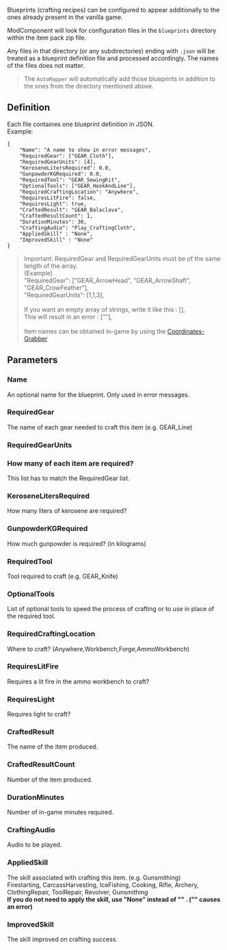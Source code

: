 Blueprints (crafting recipes) can be configured to appear additionally to the ones already present in the vanilla game.

ModComponent will look for configuration files in the `blueprints` directory within the item pack zip file.

Any files in that directory (or any subdirectories) ending with `.json` will be treated as a blueprint definition file and processed accordingly. The names of the files does not matter.

> The `AutoMapper` will automatically add those blueprints in addition to the ones from the directory mentioned above.

## Definition

Each file containes one blueprint definition in JSON.  
Example:  
```
{
    "Name": "A name to show in error messages",
    "RequiredGear": ["GEAR_Cloth"],
    "RequiredGearUnits": [4],
    "KeroseneLitersRequired": 0.0,
    "GunpowderKGRequired": 0.0,
    "RequiredTool": "GEAR_SewingKit",
    "OptionalTools": ["GEAR_HookAndLine"],
    "RequiredCraftingLocation": "Anywhere",
    "RequiresLitFire": false,
    "RequiresLight": true,
    "CraftedResult": "GEAR_Balaclava",
    "CraftedResultCount": 1,
    "DurationMinutes": 30,
    "CraftingAudio": "Play_CraftingCloth",
    "AppliedSkill" : "None",
    "ImprovedSkill" : "None"
}
```

> Important: 
> RequiredGear and RequiredGearUnits must be of the same length of the array. <br>
> (Example) <br>
> "RequiredGear": ["GEAR_ArrowHead", "GEAR_ArrowShaft", "GEAR_CrowFeather"], <br>
> "RequiredGearUnits": [1,1,3], <br>
>  <br>
> If you want an empty array of strings, write it like this : [], <br>
> This will result in an error : [""], <br>
>  <br>
> Item names can be obtained in-game by using the [Coordinates-Grabber](https://github.com/ds5678/Coordinates-Grabber/releases/latest)

## Parameters

### Name
An optional name for the blueprint. Only used in error messages.


### RequiredGear
The name of each gear needed to craft this item (e.g. GEAR_Line)


### RequiredGearUnits
### How many of each item are required? <br/>
This list has to match the RequiredGear list.


### KeroseneLitersRequired<br/>
How many liters of kerosene are required?


### GunpowderKGRequired
How much gunpowder is required? (in kilograms)


### RequiredTool
Tool required to craft (e.g. GEAR_Knife)


### OptionalTools
List of optional tools to speed the process of crafting or to use in place of the required tool.


### RequiredCraftingLocation
Where to craft? (Anywhere,Workbench,Forge,AmmoWorkbench)

### RequiresLitFire
Requires a lit fire in the ammo workbench to craft?


### RequiresLight
Requires light to craft?


### CraftedResult
The name of the item produced.


### CraftedResultCount
Number of the item produced.



### DurationMinutes
Number of in-game minutes required.


### CraftingAudio
Audio to be played.


### AppliedSkill
The skill associated with crafting this item. (e.g. Gunsmithing)<br>
Firestarting,
CarcassHarvesting,
IceFishing,
Cooking,
Rifle,
Archery,
ClothingRepair,
ToolRepair,
Revolver,
Gunsmithing
<br>
**If you do not need to apply the skill, use "None" instead of "" . ("" causes an error)**

### ImprovedSkill
The skill improved on crafting success.


